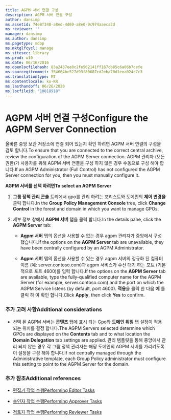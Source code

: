 ```yaml
---
title: AGPM 서버 연결 구성
description: AGPM 서버 연결 구성
author: dansimp
ms.assetid: 74e8f348-a8ed-4d69-a8e0-9c974aaeca2d
ms.reviewer: ''
manager: dansimp
ms.author: dansimp
ms.pagetype: mdop
ms.mktglfcycl: manage
ms.sitesec: library
ms.prod: w10
ms.date: 06/16/2016
ms.openlocfilehash: 83a2437ee8c2fe562141ff167cb85c6a06b7cefe
ms.sourcegitcommit: 354664bc527d93f80687cd2eba70d1eea024c7c3
ms.translationtype: MT
ms.contentlocale: ko-KR
ms.lasthandoff: 06/26/2020
ms.locfileid: "10818918"
---
```

# <span data-ttu-id="78e43-103">AGPM 서버 연결 구성</span><span class="sxs-lookup"><span data-stu-id="78e43-103">Configure the AGPM Server Connection</span></span>


<span data-ttu-id="78e43-104">올바른 중앙 보관 저장소에 연결 되어 있는지 확인 하려면 AGPM 서버 연결의 구성을 검토 합니다.</span><span class="sxs-lookup"><span data-stu-id="78e43-104">To ensure that you are connected to the correct central archive, review the configuration of the AGPM Server connection.</span></span> <span data-ttu-id="78e43-105">AGPM 관리자 (모든 권한)가 사용자를 위해 AGPM 서버 연결을 구성 하지 않은 경우 수동으로 구성 해야 합니다.</span><span class="sxs-lookup"><span data-stu-id="78e43-105">If an AGPM Administrator (Full Control) has not configured the AGPM Server connection for you, then you must manually configure it.</span></span>

**<span data-ttu-id="78e43-106">AGPM 서버를 선택 하려면</span><span class="sxs-lookup"><span data-stu-id="78e43-106">To select an AGPM Server</span></span>**

1.  <span data-ttu-id="78e43-107">**그룹 정책 관리 콘솔** 트리에서 gpo를 관리 하려는 포리스트와 도메인의 **제어 변경을** 클릭 합니다.</span><span class="sxs-lookup"><span data-stu-id="78e43-107">In the **Group Policy Management Console** tree, click **Change Control** in the forest and domain in which you want to manage GPOs.</span></span>

2.  <span data-ttu-id="78e43-108">세부 정보 창에서 **AGPM 서버** 탭을 클릭 합니다.</span><span class="sxs-lookup"><span data-stu-id="78e43-108">In the details pane, click the **AGPM Server** tab:</span></span>

    -   <span data-ttu-id="78e43-109">**Agpm 서버** 탭의 옵션을 사용할 수 없는 경우 agpm 관리자가 중앙에서 구성 했습니다.</span><span class="sxs-lookup"><span data-stu-id="78e43-109">If the options on the **AGPM Server** tab are unavailable, they have been centrally configured by an AGPM Administrator.</span></span>

    -   <span data-ttu-id="78e43-110">**Agpm 서버** 탭의 옵션을 사용할 수 있는 경우 agpm 서버의 정규화 된 컴퓨터 이름 (예: server.contoso.com)과 agpm 서비스가 수신 대기 하는 포트 (기본적으로 포트 4600)를 입력 합니다.</span><span class="sxs-lookup"><span data-stu-id="78e43-110">If the options on the **AGPM Server** tab are available, type the fully-qualified computer name for the AGPM Server (for example, server.contoso.com) and the port on which the AGPM Service listens (by default, port 4600).</span></span> <span data-ttu-id="78e43-111">**적용**을 클릭 한 다음 **예** 를 클릭 하 여 확인 합니다.</span><span class="sxs-lookup"><span data-stu-id="78e43-111">Click **Apply**, then click **Yes** to confirm.</span></span>

### <span data-ttu-id="78e43-112">추가 고려 사항</span><span class="sxs-lookup"><span data-stu-id="78e43-112">Additional considerations</span></span>

-   <span data-ttu-id="78e43-113">선택 된 AGPM 서버는 **콘텐츠** 탭에 표시 되는 Gpo와 **도메인 위임** 탭 설정이 적용 되는 위치를 결정 합니다.</span><span class="sxs-lookup"><span data-stu-id="78e43-113">The AGPM Servers selected determine which GPOs are displayed on the **Contents** tab and to what location the **Domain Delegation** tab settings are applied.</span></span> <span data-ttu-id="78e43-114">관리 템플릿을 통해 중앙에서 관리 되지 않는 경우 각 그룹 정책 관리자는 해당 도메인의 AGPM 서버를 가리키도록이 설정을 구성 해야 합니다.</span><span class="sxs-lookup"><span data-stu-id="78e43-114">If not centrally managed through the Administrative template, each Group Policy administrator must configure this setting to point to the AGPM Server for the domain.</span></span>

### <span data-ttu-id="78e43-115">추가 참조</span><span class="sxs-lookup"><span data-stu-id="78e43-115">Additional references</span></span>

-   [<span data-ttu-id="78e43-116">편집기 작업 수행</span><span class="sxs-lookup"><span data-stu-id="78e43-116">Performing Editor Tasks</span></span>](performing-editor-tasks.md)

-   [<span data-ttu-id="78e43-117">승인자 작업 수행</span><span class="sxs-lookup"><span data-stu-id="78e43-117">Performing Approver Tasks</span></span>](performing-approver-tasks.md)

-   [<span data-ttu-id="78e43-118">검토자 작업 수행</span><span class="sxs-lookup"><span data-stu-id="78e43-118">Performing Reviewer Tasks</span></span>](performing-reviewer-tasks.md)

 

 





